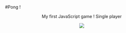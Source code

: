 #Pong !
<p align="center">
My first JavaScript game !
Single player
</p> 



<p align="center"><img src="https://raw.githubusercontent.com/salonibanerjee/salonibanerjee.github.io/master/images/i-pong.gif"/></p> 
